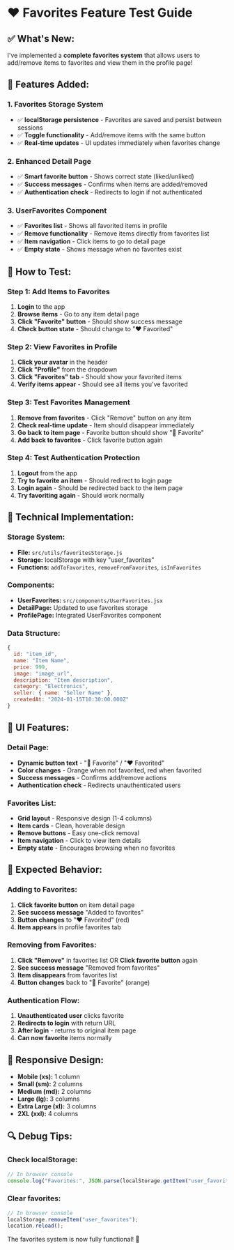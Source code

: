 # ❤️ Favorites Feature Test Guide

## **✅ What's New:**

I've implemented a **complete favorites system** that allows users to add/remove items to favorites and view them in the profile page!

## **🎯 Features Added:**

### **1. Favorites Storage System**
- ✅ **localStorage persistence** - Favorites are saved and persist between sessions
- ✅ **Toggle functionality** - Add/remove items with the same button
- ✅ **Real-time updates** - UI updates immediately when favorites change

### **2. Enhanced Detail Page**
- ✅ **Smart favorite button** - Shows correct state (liked/unliked)
- ✅ **Success messages** - Confirms when items are added/removed
- ✅ **Authentication check** - Redirects to login if not authenticated

### **3. UserFavorites Component**
- ✅ **Favorites list** - Shows all favorited items in profile
- ✅ **Remove functionality** - Remove items directly from favorites list
- ✅ **Item navigation** - Click items to go to detail page
- ✅ **Empty state** - Shows message when no favorites exist

## **🧪 How to Test:**

### **Step 1: Add Items to Favorites**
1. **Login** to the app
2. **Browse items** - Go to any item detail page
3. **Click "Favorite" button** - Should show success message
4. **Check button state** - Should change to "❤️ Favorited"

### **Step 2: View Favorites in Profile**
1. **Click your avatar** in the header
2. **Click "Profile"** from the dropdown
3. **Click "Favorites" tab** - Should show your favorited items
4. **Verify items appear** - Should see all items you've favorited

### **Step 3: Test Favorites Management**
1. **Remove from favorites** - Click "Remove" button on any item
2. **Check real-time update** - Item should disappear immediately
3. **Go back to item page** - Favorite button should show "🤍 Favorite"
4. **Add back to favorites** - Click favorite button again

### **Step 4: Test Authentication Protection**
1. **Logout** from the app
2. **Try to favorite an item** - Should redirect to login page
3. **Login again** - Should be redirected back to the item page
4. **Try favoriting again** - Should work normally

## **🔧 Technical Implementation:**

### **Storage System:**
- **File:** `src/utils/favoritesStorage.js`
- **Storage:** localStorage with key "user_favorites"
- **Functions:** `addToFavorites`, `removeFromFavorites`, `isInFavorites`

### **Components:**
- **UserFavorites:** `src/components/UserFavorites.jsx`
- **DetailPage:** Updated to use favorites storage
- **ProfilePage:** Integrated UserFavorites component

### **Data Structure:**
```javascript
{
  id: "item_id",
  name: "Item Name",
  price: 999,
  image: "image_url",
  description: "Item description",
  category: "Electronics",
  seller: { name: "Seller Name" },
  createdAt: "2024-01-15T10:30:00.000Z"
}
```

## **🎨 UI Features:**

### **Detail Page:**
- **Dynamic button text** - "🤍 Favorite" / "❤️ Favorited"
- **Color changes** - Orange when not favorited, red when favorited
- **Success messages** - Confirms add/remove actions
- **Authentication check** - Redirects unauthenticated users

### **Favorites List:**
- **Grid layout** - Responsive design (1-4 columns)
- **Item cards** - Clean, hoverable design
- **Remove buttons** - Easy one-click removal
- **Item navigation** - Click to view item details
- **Empty state** - Encourages browsing when no favorites

## **🚀 Expected Behavior:**

### **Adding to Favorites:**
1. **Click favorite button** on item detail page
2. **See success message** "Added to favorites"
3. **Button changes** to "❤️ Favorited" (red)
4. **Item appears** in profile favorites tab

### **Removing from Favorites:**
1. **Click "Remove"** in favorites list OR **Click favorite button** again
2. **See success message** "Removed from favorites"
3. **Item disappears** from favorites list
4. **Button changes** back to "🤍 Favorite" (orange)

### **Authentication Flow:**
1. **Unauthenticated user** clicks favorite
2. **Redirects to login** with return URL
3. **After login** - returns to original item page
4. **Can now favorite** items normally

## **📱 Responsive Design:**

- **Mobile (xs):** 1 column
- **Small (sm):** 2 columns
- **Medium (md):** 2 columns
- **Large (lg):** 3 columns
- **Extra Large (xl):** 3 columns
- **2XL (xxl):** 4 columns

## **🔍 Debug Tips:**

### **Check localStorage:**
```javascript
// In browser console
console.log("Favorites:", JSON.parse(localStorage.getItem("user_favorites")));
```

### **Clear favorites:**
```javascript
// In browser console
localStorage.removeItem("user_favorites");
location.reload();
```

The favorites system is now fully functional! 🎉
